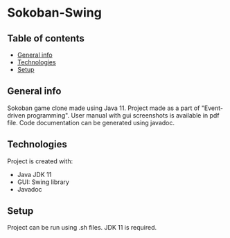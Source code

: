 # Sokoban-Swing

## Table of contents
* [General info](#general-info)
* [Technologies](#technologies)
* [Setup](#setup)

## General info
Sokoban game clone made using Java 11. 
Project made as a part of "Event-driven programming".
User manual with gui screenshots is available in pdf file.
Code documentation can be generated using javadoc.
	
## Technologies
Project is created with:
* Java JDK 11
* GUI: Swing library
* Javadoc
	
## Setup
Project can be run using .sh files. JDK 11 is required.
